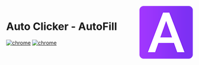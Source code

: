 <!-- markdownlint-disable-next-line no-inline-html-->
<img src="static/favicons/favicon144.png" align="right" alt="">

# Auto Clicker - AutoFill

[![chrome][img-chrome]][link-chrome]
[![chrome][img-chrome-users]][link-chrome]

[img-chrome-users]:https://img.shields.io/chrome-web-store/users/iapifmceeokikomajpccajhjpacjmibe

[img-chrome]:https://img.shields.io/chrome-web-store/stars/iapifmceeokikomajpccajhjpacjmibe?label=chrome&logo=googlechrome&logoColor=white
[link-chrome]:https://chrome.google.com/webstore/detail/auto-clicker-autofill/iapifmceeokikomajpccajhjpacjmibe
